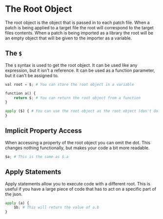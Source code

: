<html lang="en" th:replace="~{page::page('Root Object', ~{::content})}">
<body th:fragment="content">

# The Root Object
The root object is the object that is passed in to each patch file.
When a patch is being applied to a target file the root will correspond to the target files contents.
When a patch is being imported as a library the root will be an empty object that will be given to the importer as a variable.

## The `$` 
The `$` syntax is used to get the root object.
It can be used like any expression, but it isn't a <a th:href="@{/syntax/index.html#references}">reference</a>.
It can be used as a function parameter, but it can't be assigned to.

```py
val root = $; # You can store the root object in a variable

function a() {
    return $; # You can return the root object from a function
}

apply ($) { # You can use the root object as the root object (don't do this)
}
```

## Implicit Property Access
When accessing a property of the root object you can omit the dot.
This changes nothing functionally, but makes your code a bit more readable.
```py
$a; # This is the same as $.a
```

## Apply Statements
Apply statements allow you to execute code with a different root.
This is useful if you have a large piece of code that has to act on a specific part of the json.
```py
apply (a) {
    $b; # This will return the value of a.b
}
```

</body>
</html>
